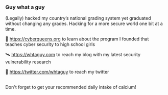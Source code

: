 ### Guy what a guy

(Legally) hacked my country’s national grading system yet graduated without changing any grades. Hacking for a more secure world one bit at a time.

👑 https://cyberqueens.org to learn about the program I founded that teaches cyber security to high school girls

🛰 https://whtaguy.com to reach my blog with my latest security vulnerability research

🐤 https://twitter.com/whtaguy to reach my twitter 

<br>
Don't forget to get your recommended daily intake of calcium!

<!--
**guywhataguy/guywhataguy** is a ✨ _special_ ✨ repository because its `README.md` (this file) appears on your GitHub profile.

Here are some ideas to get you started:

- 🔭 I’m currently working on ...
- 🌱 I’m currently learning ...
- 👯 I’m looking to collaborate on ...
- 🤔 I’m looking for help with ...
- 💬 Ask me about ...
- 📫 How to reach me: ...
- 😄 Pronouns: ...
- ⚡ Fun fact: ...
-->
